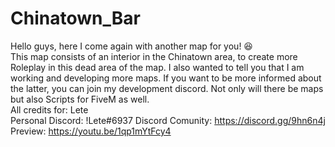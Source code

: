 # Chinatown_Bar
Hello guys, here I come again with another map for you! :laughing:  
 This map consists of an interior in the Chinatown area, to create more Roleplay in this dead area of ​​the map. 
 I also wanted to tell you that I am working and developing more maps. If you want to be more informed about the latter, you can join my development discord. Not only will there be maps but also Scripts for FiveM as well.   
All credits for: Lete  
Personal Discord: !Lete#6937 
 Discord Comunity: https://discord.gg/9hn6n4j 
 Preview: https://youtu.be/1qp1mYtFcy4
